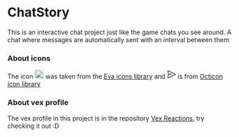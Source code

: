 # ChatStory
This is an interactive chat project just like the game chats you see around. A chat where messages are automatically sent with an interval between them 

### About icons

The icon <img src="https://akveo.github.io/eva-icons/fill/png/128/plus-circle.png" height="20px" width="20px" > was taken from the [Eva icons library](https://akveo.github.io/eva-icons/#/?searchKey=add&type=fill) and <img src="/send_icon.svg" height="20px" width="20px" >  is from [Octicon icon library](https://primer.style/octicons/paper-airplane-16)

### About vex profile
The vex profile in this project is in the repository [Vex Reactions](https://github.com/cookieukw/Vex-Reactions), try checking it out :D 
